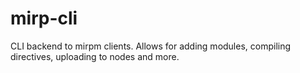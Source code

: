 # mirp-cli
CLI backend to mirpm clients. Allows for adding modules, compiling directives, uploading to nodes and more.
